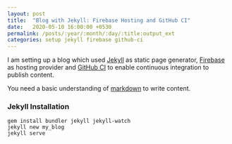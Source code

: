 ```yaml
---
layout: post
title:  "Blog with Jekyll: Firebase Hosting and GitHub CI"
date:   2020-05-10 16:00:00 +0530
permalink: /posts/:year/:month/:day/:title:output_ext
categories: setup jekyll firebase github-ci
---
```


I am setting up a blog which used [Jekyll](https://jekyllrb.com) as static page generator, [Firebase](https://firebase.google.com) as hosting provider and [GitHub CI](https://help.github.com/en/actions/building-and-testing-code-with-continuous-integration) to enable continuous integration to publish content.

You need a basic understanding of [markdown](https://guides.github.com/features/mastering-markdown) to write content.

### Jekyll Installation

```
gem install bundler jekyll jekyll-watch
jekyll new my_blog
jekyll serve
```
